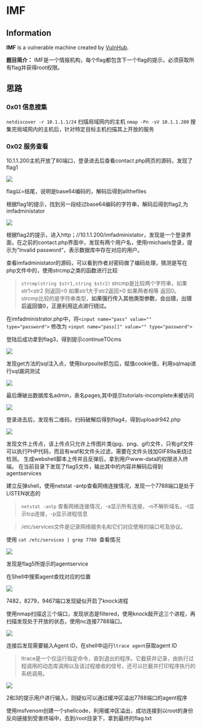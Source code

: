 # IMF

## Information

**IMF** is a vulnerable machine created by [VulnHub](https://www.vulnhub.com/entry/jarbas-1,232/).

**题目简介：** 
IMF是一个情报机构，每个flag都包含下一个flag的提示，必须获取所有flag并获得root权限。


## 思路

### 0x01 信息搜集

`netdiscover -r 10.1.1.1/24` 扫描局域网内的主机
`nmap -Pn -sV 10.1.1.200` 搜集完局域网内的主机后，针对特定目标主机扫描其上开放的服务

### 0x02 服务查看

10.1.1.200主机开放了80端口，登录进去后查看contact.php网页的源码，发现了flag1

![](images/IMF/IMF_1.png)

flag以=结尾，说明是base64编码的，解码后得到allthefiles

根据flag1的提示，找到另一段经过base64编码的字符串，解码后得到flag2,为imfadministator

![](images/IMF/IMF_2.png)

根据flag2的提示，进入http；//10.1.1.200/imfadministator，发现是一个登录界面，在之前的contact.php界面中，发现有两个用户名，使用rmichaels登录，提示为”Invalid password“，表示数据库中存在对应的用户。

查看imfadministator的源码，可以看到作者对密码做了编码处理，猜测是写在php文件中的，使用strcmp之类的函数进行比较
> `strcmp(string $str1,string $str2)`  strcmp是比较两个字符串，如果str1<str2 则返回<0 如果str1大于str2返回>0 如果两者相等 返回0。strcmp比较的是字符串类型，**如果强行传入其他类型参数，会出错，出错后返回值0，正是利用这点进行绕过。**

在imfadministrator.php中，将`<input name="pass" value="" type="password">` 修改为 `<input name="pass[]" value="" type="password">`

登陆后成功拿到flag3，得到提示continueTOcms

![](images/IMF/IMF_3.png)

发现get方法的sql注入点，使用burpsuite抓包后，赋值cookie值，利用sqlmap进行sql漏洞测试

![](images/IMF/IMF_4.png)

最后爆破出数据库名admin，表名pages,其中提示tutorials-incomplete未被访问

![](images/IMF/IMF_5.png)

登录进去后，发现有二维码，扫码破解后得到flag4，得到uploadr942.php

![](images/IMF/IMF_6.png)

发现文件上传点，该上传点只允许上传图片类(jpg、png、gif)文件，只有gif文件可以执行PHP代码，而且有waf和文件头过滤，需要在文件头钱加GIF89a来绕过检测。
生成webshell脚本上传并且反弹后，拿到用户www-data的权限进入终端。
在当前目录下发现了flag5文件，输出其中的内容并解码后得到agentservices

建立反弹shell，使用netstat -antp查看网络连接情况，发现一个7788端口是处于LISTEN状态的

> `netstat -antp`  查看网络连接情况，-a显示所有连接，-n不解析域名，-t显示tcp连接，-p显示进程信息

> /etc/services文件是记录网络服务名和它们对应使用的端口号及协议。

使用 ```cat /etc/services | grep 7788 ```查看情况

![](images/IMF/IMF_7.png)

发现是flag5所提示的agentservice

在Shell中搜索agent查找对应的位置

![](images/IMF/IMF_8.png)

7482，8279，9467端口发现疑似开启了knock进程

使用nmap扫描这三个端口，发现状态是filtered，使用knock敲开这三个进程，再扫描发现处于开放的状态，使用nc连接7788端口。

![](images/IMF/IMF_9.png)

连接后发现需要输入Agent ID，在shell中运行`ltrace agent`获取agent ID

>ltrace是一个仅运行指定命令，直到退出的程序。它截获并记录，由执行过程调用的动态库调用以及该过程接收的信号，还可以拦截并打印程序执行的系统调用。

![](images/IMF/IMF_10.png)

2和3的提示用户进行输入，则疑似可以通过缓冲区溢出7788端口的agent程序

使用msfvenom创建一个shellcode，利用缓冲区溢出，成功连接到以root的身份反向链接到受害终端中，去到/root目录下，拿到最终的flag.txt